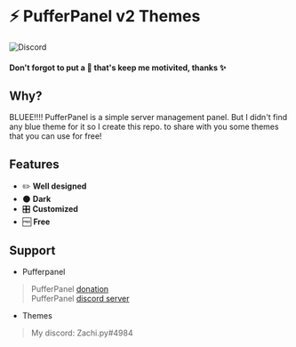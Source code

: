 # ⚡ PufferPanel v2 Themes
![Discord](https://img.shields.io/discord/291396338141364226?color=blue&label=PufferPanel&logo=discord&logoColor=white)
#### Don't forgot to put a 🌟 that's keep me motivited, thanks ✨

## Why?

BLUEE!!!!
PufferPanel is a simple server management panel. But I didn't find any blue theme for it so I create this repo. to share with you some themes that you can use for free!

## Features
* ✏️ **Well designed**
* 🌑 **Dark**
* 🎛 **Customized**
* 🆓 **Free**

## Support
* Pufferpanel
> PufferPanel [donation](https://opencollective.com/pufferpanel) <br>
> PufferPanel [discord server](https://discord.gg/v8dz49e) <br>
* Themes<br>
> My discord: Zachi.py#4984
